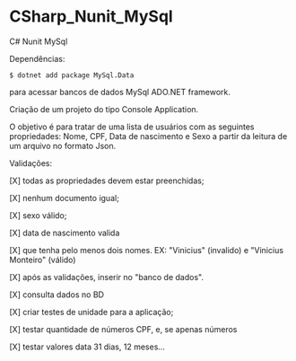 # CSharp_Nunit_MySql
C# Nunit MySql

Dependências:

    $ dotnet add package MySql.Data

para acessar bancos de dados MySql ADO.NET framework.

Criação de um projeto do tipo Console Application.

O objetivo é para tratar de uma lista de usuários com as seguintes propriedades: Nome, CPF, Data de nascimento e Sexo a partir da leitura de um arquivo no formato Json.

Validações:

[X] todas as propriedades devem estar preenchidas;

[X] nenhum documento igual;

[X] sexo válido;

[X] data de nascimento valida

[X] que tenha pelo menos dois nomes. EX: "Vinicius" (invalido) e "Vinicius Monteiro" (válido)

[X] após as validações, inserir no "banco de dados".

[X] consulta dados no BD

[X] criar testes de unidade para a aplicação;

[X] testar quantidade de números CPF, e, se apenas números

[X] testar valores data 31 dias, 12 meses...
